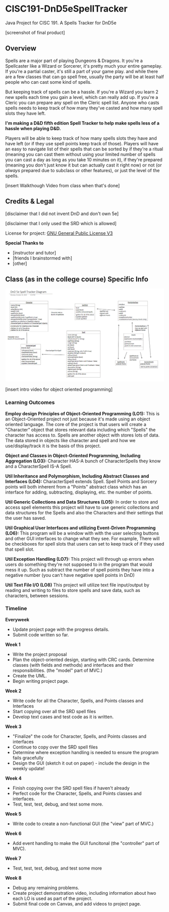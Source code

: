 # CISC191-DnD5eSpellTracker
Java Project for CISC 191. A Spells Tracker for DnD5e

[screenshot of final product]

## Overview

Spells are a major part of playing Dungeons & Dragons. It you're a Spellcaster like a Wizard or Sorcerer, it's pretty much your entire gameplay. If you're a partial caster, it's still a part of your game play. and while there are a few classes that can go spell free, usually the party will be at least half people who can cast some kind of spells.

But keeping track of spells can be a hassle. If you're a Wizard you learn 2 new spells each time you gain a level, which can really add up. If you're a Cleric you can prepare any spell on the Cleric spell list. Anyone who casts spells needs to keep track of how many they've casted and how many spell slots they have left.

__I'm making a D&D fifth edition Spell Tracker to help make spells less of a hassle when playing D&D.__

Players will be able to keep track of how many spells slots they have and have left (or if they use spell points keep track of those). Players will have an easy to navigate list of their spells that can be sorted by if they're a ritual (meaning you can cast them without using your limited number of spells you can cast a day as long as you take 10 minutes on it), if they're prepared (meaning you don't just know it but can actually cast it right now) or not (or *always* prepared due to subclass or other features), or just the level of the spells. 

[insert Walkthough Video from class when that's done]

## Credits & Legal

[disclaimer that I did not invent DnD and don't own 5e]

[disclaimer that I only used the SRD which is allowed]

License for project: [GNU General Public License V3](LICENSE)

__Special Thanks to__
 - [instructor and tutor]
 - [friends I brainstormed with]
 - [other]

## Class (as in the college course) Specific Info

![Diagram of the project plan](./assets/ProgramDiagram.PNG)

[insert intro video for object oriented programming]

### Learning Outcomes

__Employ design Principles of Object-Oriented Programming (LO1):__
This is an Object-Oriented project not just because it's made using an object oriented language. The core of the project is that users will create a "Character" object that stores relevant data including which "Spells" the character has access to. Spells are another object with stores lots of data. The data stored in objects like character and spell and how we use/display/track it is the basis of this project. 

__Object and Classes in Object-Oriented Programming, Including Aggregation (LO3):__
Character HAS-A bunch of CharacterSpells they know and a CharacterSpell IS-A Spell.

__Util Inheritance and Polymorphism, Including Abstract Classes and Interfaces (LO4):__
CharacterSpell extends Spell. 
Spell Points and Sorcery points will both inherent from a "Points" abstract class which has an interface for adding, subtracting, displaying, etc. the number of points.

__Util Generic Collections and Data Structures (LO5):__
In order to store and access spell elements this project will have to use generic collections and data structures for the Spells and also the Characters and their settings that the user has saved.

__Util Graphical User Interfaces and utilizing Event-Driven Programming (LO6):__
This program will be a window with with the user selecting buttons and other GUI interfaces to change what they see. For example, There will be checkboxes for spell slots that users can set to keep track of if they used that spell slot.

__Util Exception Handling (LO7):__
This project will through up errors when users do something they're not supposed to in the program that would mess it up. Such as subtract the number of spell points they have into a negative number (you can't have negative spell points in DnD)

__Util Text File I/O (LO8)__
This project will utilize text file input/output by reading and writing to files to store spells and save data, such as characters, between sessions.

### Timeline
__Everyweek__
 - Update project page with the progress details.
 - Submit code written so far.

__Week 1__
 - Write the project proposal
 - Plan the object-oriented design, starting with CRC cards. Determine classes (with fields and methods) and interfaces and their responsibilities. (the "model" part of MVC.)
 - Create the UML.
 - Begin writing project page.

__Week 2__
 - Write code for all the Character, Spells, and Points classes and Interfaces
 - Start copying over all the SRD spell files
 - Develop text cases and test code as it is written.

__Week 3__
 - "Finalize" the code for Character, Spells, and Points classes and interfaces
 - Continue to copy over the SRD spell files
 - Determine where exception handling is needed to ensure the program fails gracefully
 - Design the GUI (sketch it out on paper) - include the design in the weekly update!

__Week 4__
 - Finish copying over the SRD spell files if haven't already
 - Perfect code for the Character, Spells, and Points classes and interfaces.
 - Test, test, test, debug, and test some more.

__Week 5__
 - Write code to create a non-functional GUI (the "view" part of MVC.)

__Week 6__
 - Add event handling to make the GUI funcitonal (the "controller" part of MVC).

__Week 7__
 - Test, test, test, debug, and test some more

__Week 8__
 - Debug any remaining problems.
 - Create project demonstration video, including information about hwo each LO is used as part of the project.
 - Submit final code on Canvas, and add videos to project page.
